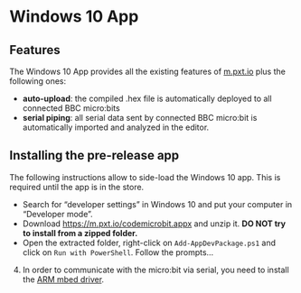 # Windows 10 App

## Features

The Windows 10 App provides all the existing features of [m.pxt.io](https://m.pxt.io) plus the following ones:

* **auto-upload**: the compiled .hex file is automatically deployed to all connected BBC micro:bits
* **serial piping**: all serial data sent by connected BBC micro:bit is automatically imported and analyzed in the editor.

## Installing the pre-release app

The following instructions allow to side-load the Windows 10 app. This is required until the app is in the store.
 
*	Search for “developer settings” in Windows 10 and put your computer in “Developer mode”. 
*	Download https://m.pxt.io/codemicrobit.appx and unzip it. **DO NOT try to install from a zipped folder.**
*	Open the extracted folder, right-click on `Add-AppDevPackage.ps1` and click on `Run with PowerShell`. Follow the prompts…

4) In order to communicate with the micro:bit via serial, you need to install the [ARM mbed driver](https://developer.mbed.org/handbook/Windows-serial-configuration).
